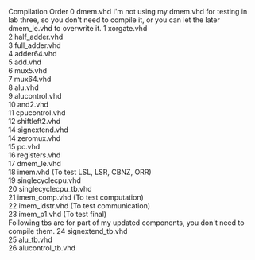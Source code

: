 Compilation Order
0	dmem.vhd 
	I'm not using my dmem.vhd for testing in lab three, so you don't need to compile it, or you can let the later dmem_le.vhd to overwrite it. 
1	xorgate.vhd  
2	half_adder.vhd  
3	full_adder.vhd  
4	adder64.vhd  
5	add.vhd  
6	mux5.vhd  
7	mux64.vhd  
8	alu.vhd  
9	alucontrol.vhd  
10	and2.vhd  
11	cpucontrol.vhd  
12	shiftleft2.vhd  
14	signextend.vhd  
14	zeromux.vhd  
15	pc.vhd  
16	registers.vhd  
17	dmem_le.vhd  
18	imem.vhd (To test LSL, LSR, CBNZ, ORR)  
19	singlecyclecpu.vhd  
20	singlecyclecpu_tb.vhd  
21	imem_comp.vhd (To test computation)  
22	imem_ldstr.vhd (To test communication)  
23	imem_p1.vhd (To test final)  
	Following tbs are for part of my updated components, you don't need to compile them.
24	signextend_tb.vhd   
25	alu_tb.vhd  
26	alucontrol_tb.vhd  
